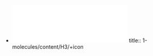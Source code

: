 - ![](https://raw.githubusercontent.com/cybercongress/prism/img-upload/components/1-molecules/content/H3+icon.png)
  title:: 1-molecules/content/H3/+icon